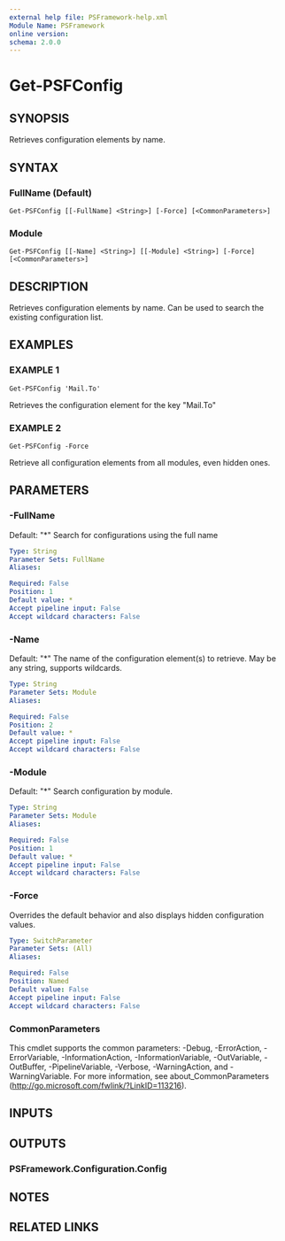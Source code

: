 ```yaml
---
external help file: PSFramework-help.xml
Module Name: PSFramework
online version:
schema: 2.0.0
---
```


# Get-PSFConfig

## SYNOPSIS
Retrieves configuration elements by name.

## SYNTAX

### FullName (Default)
```
Get-PSFConfig [[-FullName] <String>] [-Force] [<CommonParameters>]
```

### Module
```
Get-PSFConfig [[-Name] <String>] [[-Module] <String>] [-Force] [<CommonParameters>]
```

## DESCRIPTION
Retrieves configuration elements by name.
Can be used to search the existing configuration list.

## EXAMPLES

### EXAMPLE 1
```
Get-PSFConfig 'Mail.To'
```

Retrieves the configuration element for the key "Mail.To"

### EXAMPLE 2
```
Get-PSFConfig -Force
```

Retrieve all configuration elements from all modules, even hidden ones.

## PARAMETERS

### -FullName
Default: "*"
Search for configurations using the full name

```yaml
Type: String
Parameter Sets: FullName
Aliases:

Required: False
Position: 1
Default value: *
Accept pipeline input: False
Accept wildcard characters: False
```

### -Name
Default: "*"
The name of the configuration element(s) to retrieve.
May be any string, supports wildcards.

```yaml
Type: String
Parameter Sets: Module
Aliases:

Required: False
Position: 2
Default value: *
Accept pipeline input: False
Accept wildcard characters: False
```

### -Module
Default: "*"
Search configuration by module.

```yaml
Type: String
Parameter Sets: Module
Aliases:

Required: False
Position: 1
Default value: *
Accept pipeline input: False
Accept wildcard characters: False
```

### -Force
Overrides the default behavior and also displays hidden configuration values.

```yaml
Type: SwitchParameter
Parameter Sets: (All)
Aliases:

Required: False
Position: Named
Default value: False
Accept pipeline input: False
Accept wildcard characters: False
```

### CommonParameters
This cmdlet supports the common parameters: -Debug, -ErrorAction, -ErrorVariable, -InformationAction, -InformationVariable, -OutVariable, -OutBuffer, -PipelineVariable, -Verbose, -WarningAction, and -WarningVariable. For more information, see about_CommonParameters (http://go.microsoft.com/fwlink/?LinkID=113216).

## INPUTS

## OUTPUTS

### PSFramework.Configuration.Config
## NOTES

## RELATED LINKS
